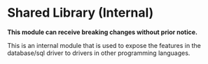# Shared Library (Internal)

__This module can receive breaking changes without prior notice.__

This is an internal module that is used to expose the features in the database/sql driver
to drivers in other programming languages.
